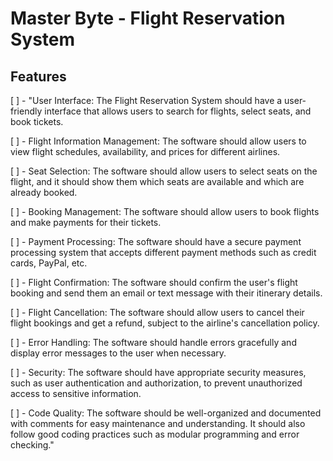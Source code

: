# Master Byte - Flight Reservation System

## Features

[ ] - "User Interface: The Flight Reservation System should have a user-friendly interface that allows users to search for flights, select seats, and book tickets.

[ ] - Flight Information Management: The software should allow users to view flight schedules, availability, and prices for different airlines.

[ ] - Seat Selection: The software should allow users to select seats on the flight, and it should show them which seats are available and which are already booked.

[ ] - Booking Management: The software should allow users to book flights and make payments for their tickets.

[ ] - Payment Processing: The software should have a secure payment processing system that accepts different payment methods such as credit cards, PayPal, etc.

[ ] - Flight Confirmation: The software should confirm the user's flight booking and send them an email or text message with their itinerary details.

[ ] - Flight Cancellation: The software should allow users to cancel their flight bookings and get a refund, subject to the airline's cancellation policy.

[ ] - Error Handling: The software should handle errors gracefully and display error messages to the user when necessary.

[ ] - Security: The software should have appropriate security measures, such as user authentication and authorization, to prevent unauthorized access to sensitive information.

[ ] - Code Quality: The software should be well-organized and documented with comments for easy maintenance and understanding. It should also follow good coding practices such as modular programming and error checking."
